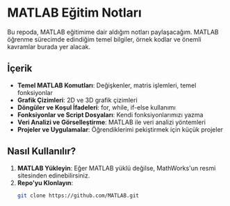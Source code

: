 # MATLAB Eğitim Notları

Bu repoda, MATLAB eğitimime dair aldığım notları paylaşacağım. MATLAB öğrenme sürecimde edindiğim temel bilgiler, örnek kodlar ve önemli kavramlar burada yer alacak.

## İçerik

- **Temel MATLAB Komutları**: Değişkenler, matris işlemleri, temel fonksiyonlar
- **Grafik Çizimleri**: 2D ve 3D grafik çizimleri
- **Döngüler ve Koşul İfadeleri**: for, while, if-else kullanımı
- **Fonksiyonlar ve Script Dosyaları**: Kendi fonksiyonlarımızı yazma
- **Veri Analizi ve Görselleştirme**: MATLAB ile veri analizi yöntemleri
- **Projeler ve Uygulamalar**: Öğrendiklerimi pekiştirmek için küçük projeler

## Nasıl Kullanılır?

1. **MATLAB Yükleyin**: Eğer MATLAB yüklü değilse, MathWorks'un resmi sitesinden edinebilirsiniz.
2. **Repo'yu Klonlayın**:  
   ```bash
   git clone https://github.com/MATLAB.git
